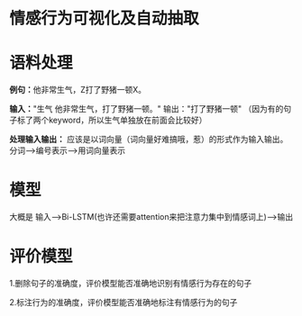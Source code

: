 # 情感行为可视化及自动抽取


# 语料处理

<b>例句：</b>他非常<keyword>生气</keyword>，Z打了野猪一顿X。

<b>输入：</b>"生气 他非常<keyword>生气</keyword>，打了野猪一顿。"    输出："打了野猪一顿"
（因为有的句子标了两个keyword，所以生气单独放在前面会比较好）

<b>处理输入输出：</b>
应该是以词向量（词向量好难搞哦，惹）的形式作为输入输出。分词-->编号表示-->用词向量表示

# 模型
大概是 输入-->Bi-LSTM(也许还需要attention来把注意力集中到情感词上)-->输出

# 评价模型
1.删除句子的准确度，评价模型能否准确地识别有情感行为存在的句子

2.标注行为的准确度，评价模型能否准确地标注有情感行为的句子
